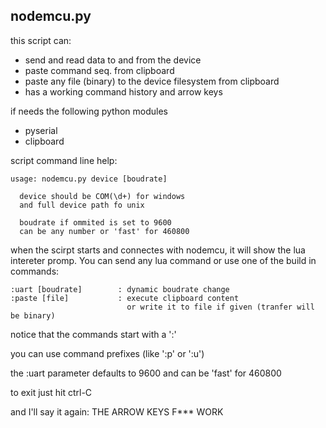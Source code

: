 
## nodemcu.py

this script can:
* send and read data to and from the device 
* paste command seq. from clipboard
* paste any file (binary) to the device filesystem from clipboard
* has a working command history and arrow keys

if needs the following python modules
* pyserial
* clipboard

script command line help:
```
usage: nodemcu.py device [boudrate]

  device should be COM(\d+) for windows
  and full device path fo unix

  boudrate if ommited is set to 9600
  can be any number or 'fast' for 460800
```

when the scirpt starts and connectes with nodemcu, it will show the lua intereter promp. You can send any lua command or use one of the build in commands:


```
:uart [boudrate]        : dynamic boudrate change
:paste [file]           : execute clipboard content
                          or write it to file if given (tranfer will be binary)
```
                          
notice that the commands start with a ':'

you can use command prefixes (like ':p' or ':u')

the :uart parameter defaults to 9600 and can be 'fast' for 460800

to exit just hit ctrl-C

and I'll say it again: THE ARROW KEYS F*** WORK
